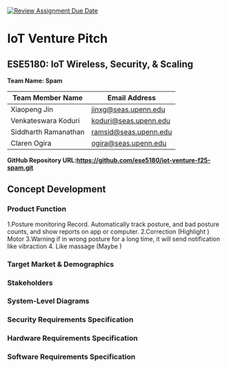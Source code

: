 [![Review Assignment Due Date](https://classroom.github.com/assets/deadline-readme-button-22041afd0340ce965d47ae6ef1cefeee28c7c493a6346c4f15d667ab976d596c.svg)](https://classroom.github.com/a/9GQ6o4cu)

# IoT Venture Pitch

## ESE5180: IoT Wireless, Security, & Scaling

**Team Name: Spam**

| Team Member Name     | Email Address         |
| -------------------- | --------------------- |
| Xiaopeng Jin         | jinxg@seas.upenn.edu  |
| Venkateswara Koduri  | koduri@seas.upenn.edu |
| Siddharth Ramanathan | ramsid@seas.upenn.edu |
| Claren Ogira         | ogira@seas.upenn.edu  |

**GitHub Repository URL:https://github.com/ese5180/iot-venture-f25-spam.git**

## Concept Development


### Product Function

1.Posture monitoring Record. Automatically track posture, and bad posture counts, and show reports on app or computer.
2.Correction (Highlight ) Motor
3.Warning if in wrong posture for a long time, it will send notification like vibraction
4. Like massage (Maybe )

### Target Market & Demographics


### Stakeholders

### System-Level Diagrams

### Security Requirements Specification

### Hardware Requirements Specification

### Software Requirements Specification
